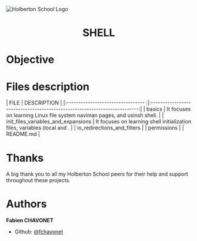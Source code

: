 <p align="center">

![Holberton School Logo](https://apply.holbertonschool.com/holberton-logo.png)

</p>
<h1 align="center">SHELL</h1>

# Objective

# Files description

| FILE                                | DESCRIPTION                                                               |
|:---------------------------------  :|:-------------------------------------------------------------------------:|
| basics                              | It focuses on learning Linux file system naviman pages, and usinsh shell. |
| init_files_variables_and_expansions | It focuses on learning shell initialization files, variables (local and . |
| io_redirections_and_filters         |
| permissions                         |
| README.md                           |

# Thanks

A big thank you to all my Holberton School peers for their help and support throughout these projects.

# Authors

**Fabien CHAVONET**
- Github: [@fchavonet](https://github.com/fchavonet)